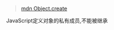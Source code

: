 > [mdn Object.create](https://developer.mozilla.org/zh-CN/docs/Web/JavaScript/Reference/Global_Objects/Object/create)

JavaScript定义对象的私有成员,不能被继承